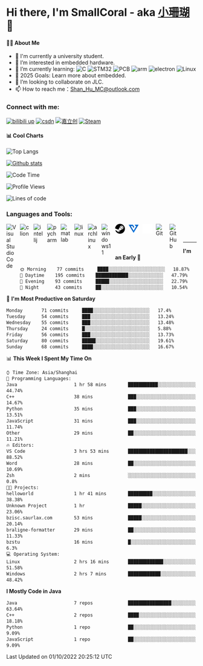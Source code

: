 # Hi there, I'm SmallCoral - aka [小珊瑚][smallcoral] 👋 

#### 👩‍💻 About Me

- 🏫 I'm currently a university student.
- 👀 I’m interested in embedded hardware.
- 🌱 I’m currently learning:
![C](https://img.shields.io/badge/-C-A8B9CC?style=flat-square&logo=C&logoColor=fff)
![STM32](https://img.shields.io/badge/-STM32-03234B?style=flat-square&logo=stmicroelectronics&logoColor=fff)
![PCB](https://img.shields.io/badge/-PCB-A5915F?style=flat-square&logo=altiumdesigner&logoColor=fff)
![arm](https://img.shields.io/badge/-Arm-0091BD?style=flat-square&logo=arm&logoColor=fff)
![electron](https://img.shields.io/badge/-电子-47848F?style=flat-square&logo=electron&logoColor=fff)
![Linux](https://img.shields.io/badge/-Linux-FCC624?style=flat-square&logo=linux&logoColor=fff)
- 🥅 2025 Goals: Learn more about embedded.
- 💞️ I’m looking to collaborate on JLC.
- 📫 How to reach me：Shan_Hu_MC@outlook.com

### Connect with me:
[![bilibili up](https://img.shields.io/badge/-bilibili-00A1D6?logo=bilibili&logoColor=white&style=for-the-badge)][bilibili]
[![csdn](https://img.shields.io/badge/-csdn-FC5531?logo=csdn&logoColor=white&style=for-the-badge)][csdn]
[![嘉立创](https://img.shields.io/badge/-嘉立创-47848F?logo=electron&logoColor=white&style=for-the-badge)][jlc]
[![Steam](https://img.shields.io/badge/-Steam-000000?logo=steam&logoColor=white&style=for-the-badge)][steam]

#### 📊 Cool Charts

![Top Langs](https://github-readme-stats.vercel.app/api/top-langs/?username=SmallCoral&layout=compact&theme=dark)

[![Github stats](https://github-readme-stats.vercel.app/api?username=SmallCoral&show_icons=true&locale=cn&theme=dark)](https://github.com/anuraghazra/github-readme-stats)


<!--START_SECTION:waka-->
![Code Time](http://img.shields.io/badge/Code%20Time-115%20hrs%2050%20mins-blue)

![Profile Views](http://img.shields.io/badge/Profile%20Views-0-blue)

![Lines of code](https://img.shields.io/badge/From%20Hello%20World%20I%27ve%20Written-23%20Thousand%20lines%20of%20code-blue)

### Languages and Tools:

<img align="left" alt="Visual Studio Code" width="26px" src="https://cdn.jsdelivr.net/gh/devicons/devicon/icons/vscode/vscode-original.svg" style="padding-right:10px;" />
<img align="left" alt="clion" width="26px" src="https://cdn.jsdelivr.net/gh/devicons/devicon/icons/clion/clion-original.svg" style="padding-right:10px;" />
<img align="left" alt="intellij" width="26px" src="https://cdn.jsdelivr.net/gh/devicons/devicon/icons/intellij/intellij-original.svg" style="padding-right:10px;" />
<img align="left" alt="pycharm" width="26px" src="https://cdn.jsdelivr.net/gh/devicons/devicon/icons/pycharm/pycharm-original.svg" style="padding-right:10px;" />
<img align="left" alt="matlab" width="26px" src="https://cdn.jsdelivr.net/gh/devicons/devicon/icons/matlab/matlab-original.svg" style="padding-right:10px;" />
<img align="left" alt="linux" width="26px" src="https://cdn.jsdelivr.net/gh/devicons/devicon/icons/linux/linux-original.svg" style="padding-right:10px;" />
<img align="left" alt="archlinux" width="26px" src="https://cdn.jsdelivr.net/gh/devicons/devicon/icons/archlinux/archlinux-original.svg" style="padding-right:10px;" />
<img align="left" alt="windows11" width="26px" src="https://cdn.jsdelivr.net/gh/devicons/devicon@latest/icons/windows11/windows11-original.svg" style="padding-right:10px;" />
<img align="left" alt="linux" width="26px" src="img/steam.svg" style="padding-right:10px;" />
<img align="left" alt="linux" width="26px" src="img/vofa.svg" style="padding-right:10px;" />
<img align="left" alt="linux" width="26px" src="img/keil.svg" style="padding-right:10px;" />
<img align="left" alt="Git" width="26px" src="https://cdn.jsdelivr.net/gh/devicons/devicon/icons/git/git-original.svg" style="padding-right:10px;" />
<img align="left" alt="GitHub" width="26px" src="https://user-images.githubusercontent.com/3369400/139447912-e0f43f33-6d9f-45f8-be46-2df5bbc91289.png" style="padding-right:10px;" />

<br />
<br />

---

**I'm an Early 🐤** 
```text
🌞 Morning    77 commits     ████░░░░░░░░░░░░░░░░░░░░░   18.87% 
🌆 Daytime    195 commits    ████████████░░░░░░░░░░░░░   47.79% 
🌃 Evening    93 commits     █████░░░░░░░░░░░░░░░░░░░░   22.79% 
🌙 Night      43 commits     ██░░░░░░░░░░░░░░░░░░░░░░░   10.54%
```
📅 **I'm Most Productive on Saturday** 

```text
Monday       71 commits     ████░░░░░░░░░░░░░░░░░░░░░   17.4% 
Tuesday      54 commits     ███░░░░░░░░░░░░░░░░░░░░░░   13.24% 
Wednesday    55 commits     ███░░░░░░░░░░░░░░░░░░░░░░   13.48% 
Thursday     24 commits     █░░░░░░░░░░░░░░░░░░░░░░░░   5.88% 
Friday       56 commits     ███░░░░░░░░░░░░░░░░░░░░░░   13.73% 
Saturday     80 commits     █████░░░░░░░░░░░░░░░░░░░░   19.61% 
Sunday       68 commits     ████░░░░░░░░░░░░░░░░░░░░░   16.67%
```


📊 **This Week I Spent My Time On** 

```text
⌚︎ Time Zone: Asia/Shanghai
💬 Programming Languages: 
Java                     1 hr 58 mins        ███████████░░░░░░░░░░░░░░   44.74% 
C++                      38 mins             ███░░░░░░░░░░░░░░░░░░░░░░   14.67% 
Python                   35 mins             ███░░░░░░░░░░░░░░░░░░░░░░   13.51% 
JavaScript               31 mins             ███░░░░░░░░░░░░░░░░░░░░░░   11.74% 
Other                    29 mins             ██░░░░░░░░░░░░░░░░░░░░░░░   11.21%
🔥 Editors: 
VS Code                  3 hrs 53 mins       ██████████████████████░░░   88.52% 
Word                     28 mins             ██░░░░░░░░░░░░░░░░░░░░░░░   10.69% 
Zsh                      2 mins              ░░░░░░░░░░░░░░░░░░░░░░░░░   0.8%
🐱‍💻 Projects: 
helloworld               1 hr 41 mins        █████████░░░░░░░░░░░░░░░░   38.38% 
Unknown Project          1 hr                █████░░░░░░░░░░░░░░░░░░░░   23.06% 
bzisc.saurlax.com        53 mins             █████░░░░░░░░░░░░░░░░░░░░   20.14% 
braligne-formatter       29 mins             ██░░░░░░░░░░░░░░░░░░░░░░░   11.33% 
bzstu                    16 mins             █░░░░░░░░░░░░░░░░░░░░░░░░   6.3%
💻 Operating System: 
Linux                    2 hrs 16 mins       █████████████░░░░░░░░░░░░   51.58% 
Windows                  2 hrs 7 mins        ████████████░░░░░░░░░░░░░   48.42%
```

**I Mostly Code in Java** 

```text
Java                     7 repos             ████████████████░░░░░░░░░   63.64% 
C++                      2 repos             ████░░░░░░░░░░░░░░░░░░░░░   18.18% 
Python                   1 repo              ██░░░░░░░░░░░░░░░░░░░░░░░   9.09% 
JavaScript               1 repo              ██░░░░░░░░░░░░░░░░░░░░░░░   9.09%
```


 Last Updated on 01/10/2022 20:25:12 UTC
<!--END_SECTION:waka-->

[smallcoral]: https://smallcoral.github.io
[bilibili]: https://space.bilibili.com/517434964?spm_id_from=333.1365.0.0
[csdn]: https://blog.csdn.net/Shan_Hu_MC?utm_source=app&app_version=6.5.6
[jlc]:https://oshwhub.com/smallcoral/works
[steam]:https://steamcommunity.com/id/smallcoral
